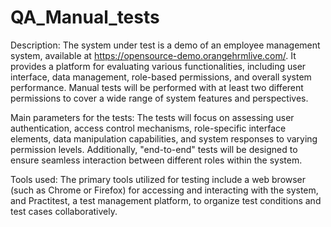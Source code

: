 # QA_Manual_tests

Description:
The system under test is a demo of an employee management system, available at https://opensource-demo.orangehrmlive.com/. It provides a platform for evaluating various functionalities, including user interface, data management, role-based permissions, and overall system performance. Manual tests will be performed with at least two different permissions to cover a wide range of system features and perspectives.

Main parameters for the tests:
The tests will focus on assessing user authentication, access control mechanisms, role-specific interface elements, data manipulation capabilities, and system responses to varying permission levels. Additionally, "end-to-end" tests will be designed to ensure seamless interaction between different roles within the system.

Tools used:
The primary tools utilized for testing include a web browser (such as Chrome or Firefox) for accessing and interacting with the system, and Practitest, a test management platform, to organize test conditions and test cases collaboratively.
